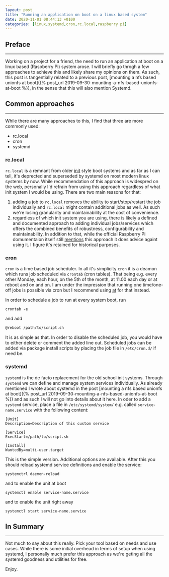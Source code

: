 ```yaml
---
layout: post
title: "Running an application on boot on a linux based system"
date: 2020-11-01 08:44:13 +0100
categories: [linux,systemd,cron,rc.local,raspberry pi]
---
```


## Preface
---
Working on a project for a friend, the need to run an application at boot on a linux based (Raspberry Pi) system arose. I will briefly go throgh a few approaches to achieve this and likely share my opinions on them. As such, this post is tangentially related to a previous post, [mounting a nfs based unionfs at boot]({% post_url 2019-09-30-mounting-a-nfs-based-unionfs-at-boot %}), in the sense that this will also mention Systemd.

## Common approaches
---
 While there are many approaches to this, I find that three are more commonly used:
 * rc.local
 * cron
 * systemd

### rc.local
`rc.local` is a remnant from older [init](https://en.wikipedia.org/wiki/Init) style boot systems and as far as I can tell, it's deprected and superseded by systemd on most modern linux systems by now. While recommendation of this approach is widespred on the web, personally I'd refrain from using this approach regardless of what init system I would be using. There are two main reasons for that:

1. adding a job to `rc.local` removes the ability to start/stop/restart the job individually and `rc.local` might contain additional jobs as well. As such we're losing granularity and maintainability at the cost of convenience.
2. regardless of which init system you are using, there is likely a defined and documented approach to adding individual jobs/services which offers the combined benefits of robustness, configurability and maintainability.
In addition to that, while the official Raspberry Pi domumentaion itself still [mentions](https://www.raspberrypi.org/documentation/linux/usage/rc-local.md) this approach it does advice againt using it. I figure it's retained for historical purposes.

### cron
`cron` is a time based job scheduler. In all it's simplicity `cron` it is a deamon which runs job scheduled via `crontab` (cron tables). That being e.g. every other Monday, each hour, on the 5th of the month, at 11.00 each day or at reboot and on and on. I am under the impression that running one time/one-off jobs is possible via cron but I recommend using [at](https://linux.die.net/man/1/at) for that instead.

In order to schedule a job to run at every system boot, run
```
crontab -e
```
 and add 
```bash
@reboot /path/to/script.sh
```
It is as simple as that. In order to disable the scheduled job, you would have to either delete or comment the added line out. Scheduled jobs can be added via package install scripts by placing the job file in `/etc/cron.d/` if need be.

### systemd
`systemd` is the de facto replacement for the old school init systems. Through `systemd` we can define and manage system services individually. As already mentioned I wrote about systemd in the post [mounting a nfs based unionfs at boot]({% post_url 2019-09-30-mounting-a-nfs-based-unionfs-at-boot %}) and as such I will not go into details about it here. In oder to add a `systemd` service, place a file in `/etc/systemd/system/` e.g. called `service-name.service` with the following content:

```systemd
[Unit]
Description=Description of this custom service

[Service]
ExecStart=/path/to/script.sh

[Install]
WantedBy=multi-user.target
```
This is the simple version. Additional options are available. After this you should reload systemd service definitions and enable the service:
```
systemctrl daemon-reload
```
and to enable the unit at boot
```
systemctl enable service-name.service
```
and to enable the unit right away
```
systemctl start service-name.service
```

## In Summary
---
Not much to say about this really. Pick your tool based on needs and use cases. While there is some initial overhead in terms of setup when using systemd, I personally much prefer this approach as we're geting all the systemd goodness and utilities for free.

Enjoy.

